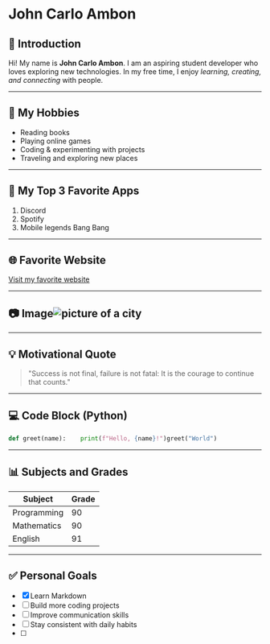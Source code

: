 # John Carlo Ambon
## :wave: Introduction
Hi! My name is **John Carlo Ambon**. I am an aspiring student developer who loves exploring new technologies.  In my free time, I enjoy *learning, creating, and connecting* with people.

---

## :dart: My Hobbies
- Reading books
- Playing online games
- Coding & experimenting with projects
- Traveling and exploring new places

---

## :iphone: My Top 3 Favorite Apps
1. Discord
2. Spotify
3. Mobile legends Bang Bang

---

## :globe_with_meridians: Favorite Website
[Visit my favorite website](https://9animetv.to/)

---

## :camera: Image![picture of a city](https://pin.it/9HL5VYPNm)

---

## :bulb: Motivational Quote
> "Success is not final, failure is not fatal: It is the courage to continue that counts."

 ---
 
## :computer: Code Block (Python)
```python
def greet(name):    print(f"Hello, {name}!")greet("World")
```
---

## :bar_chart: Subjects and Grades
| Subject       | Grade |
|---------------|-------|
| Programming   | 90     |
| Mathematics   | 90    |
| English       | 91    |

---

## :white_check_mark: Personal Goals
- [x] Learn Markdown
- [ ] Build more coding projects
- [ ] Improve communication skills
- [ ] Stay consistent with daily habits
- [ ] 
